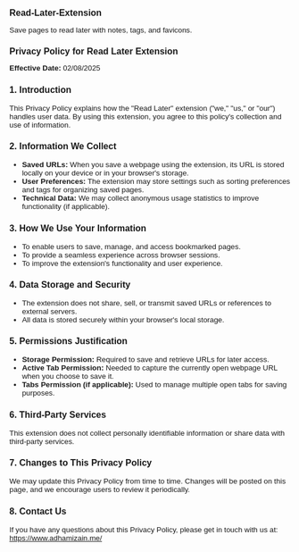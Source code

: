 <h1 style="font-family: Calibri, sans-serif; font-size: 12pt;">Read-Later-Extension</h1>
<p style="font-family: 'Calibri Light', sans-serif; font-size: 10pt;">Save pages to read later with notes, tags, and favicons.</p>

<h2 style="font-family: Calibri, sans-serif; font-size: 12pt;">Privacy Policy for Read Later Extension</h2>

<p style="font-family: 'Calibri Light', sans-serif; font-size: 10pt;"><strong>Effective Date:</strong> 02/08/2025</p>

<h3 style="font-family: Calibri, sans-serif; font-size: 12pt;">1. Introduction</h3>
<p style="font-family: 'Calibri Light', sans-serif; font-size: 10pt;">
This Privacy Policy explains how the "Read Later" extension ("we," "us," or "our") handles user data. By using this extension, you agree to this policy's collection and use of information.
</p>

<h3 style="font-family: Calibri, sans-serif; font-size: 12pt;">2. Information We Collect</h3>
<ul style="font-family: 'Calibri Light', sans-serif; font-size: 10pt;">
  <li><strong>Saved URLs:</strong> When you save a webpage using the extension, its URL is stored locally on your device or in your browser's storage.</li>
  <li><strong>User Preferences:</strong> The extension may store settings such as sorting preferences and tags for organizing saved pages.</li>
  <li><strong>Technical Data:</strong> We may collect anonymous usage statistics to improve functionality (if applicable).</li>
</ul>

<h3 style="font-family: Calibri, sans-serif; font-size: 12pt;">3. How We Use Your Information</h3>
<ul style="font-family: 'Calibri Light', sans-serif; font-size: 10pt;">
  <li>To enable users to save, manage, and access bookmarked pages.</li>
  <li>To provide a seamless experience across browser sessions.</li>
  <li>To improve the extension's functionality and user experience.</li>
</ul>

<h3 style="font-family: Calibri, sans-serif; font-size: 12pt;">4. Data Storage and Security</h3>
<ul style="font-family: 'Calibri Light', sans-serif; font-size: 10pt;">
  <li>The extension does not share, sell, or transmit saved URLs or references to external servers.</li>
  <li>All data is stored securely within your browser's local storage.</li>
</ul>

<h3 style="font-family: Calibri, sans-serif; font-size: 12pt;">5. Permissions Justification</h3>
<ul style="font-family: 'Calibri Light', sans-serif; font-size: 10pt;">
  <li><strong>Storage Permission:</strong> Required to save and retrieve URLs for later access.</li>
  <li><strong>Active Tab Permission:</strong> Needed to capture the currently open webpage URL when you choose to save it.</li>
  <li><strong>Tabs Permission (if applicable):</strong> Used to manage multiple open tabs for saving purposes.</li>
</ul>

<h3 style="font-family: Calibri, sans-serif; font-size: 12pt;">6. Third-Party Services</h3>
<p style="font-family: 'Calibri Light', sans-serif; font-size: 10pt;">
This extension does not collect personally identifiable information or share data with third-party services.
</p>

<h3 style="font-family: Calibri, sans-serif; font-size: 12pt;">7. Changes to This Privacy Policy</h3>
<p style="font-family: 'Calibri Light', sans-serif; font-size: 10pt;">
We may update this Privacy Policy from time to time. Changes will be posted on this page, and we encourage users to review it periodically.
</p>

<h3 style="font-family: Calibri, sans-serif; font-size: 12pt;">8. Contact Us</h3>
<p style="font-family: 'Calibri Light', sans-serif; font-size: 10pt;">
If you have any questions about this Privacy Policy, please get in touch with us at:
<a href="https://www.adhamizain.me/">https://www.adhamizain.me/</a>
</p> 
